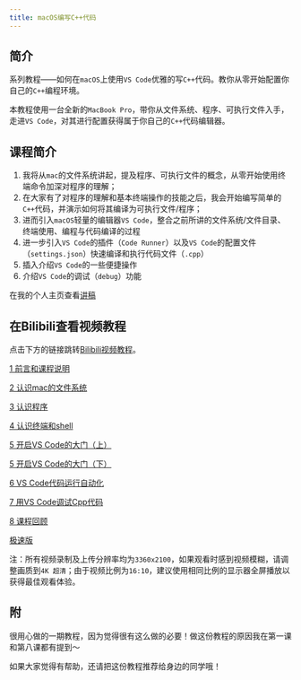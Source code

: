 ```yaml
---
title: macOS编写C++代码
---
```


## 简介
系列教程——如何在`macOS`上使用`VS Code`优雅的写`C++`代码。教你从零开始配置你自己的`C++`编程环境。

本教程使用一台全新的`MacBook Pro`，带你从文件系统、程序、可执行文件入手，走进`VS Code`，对其进行配置获得属于你自己的`C++`代码编辑器。

## 课程简介

1. 我将从`mac`的文件系统讲起，提及程序、可执行文件的概念，从零开始使用终端命令加深对程序的理解；
2. 在大家有了对程序的理解和基本终端操作的技能之后，我会开始编写简单的`C++`代码，并演示如何将其编译为可执行文件/程序；
3. 进而引入`macOS`轻量的编辑器`VS Code`，整合之前所讲的文件系统/文件目录、终端使用、编程与代码编译的过程
4. 进一步引入`VS Code`的插件（`Code Runner`）以及`VS Code`的配置文件（`settings.json`）快速编译和执行代码文件（`.cpp`）
5. 插入介绍`VS Code`的一些便捷操作
6. 介绍`VS Code`的调试（`debug`）功能


在我的个人主页查看[讲稿](https://yang-xijie.github.io)


## 在Bilibili查看视频教程
点击下方的链接跳转[Bilibili视频教程](https://space.bilibili.com/24502827)。

[1 前言和课程说明](https://www.bilibili.com/video/BV1UK4y1W7oM)

[2 认识mac的文件系统](https://www.bilibili.com/video/BV1ty4y1m7pZ)

[3 认识程序](https://www.bilibili.com/video/BV1Sv4y1Z7Hd)

[4 认识终端和shell](https://www.bilibili.com/video/BV1X5411n7tG)

[5 开启VS Code的大门（上）](https://www.bilibili.com/video/BV1g54y1s74Z)

[5 开启VS Code的大门（下）](https://www.bilibili.com/video/BV17U4y147eo)

[6 VS Code代码运行自动化](https://www.bilibili.com/video/BV14K411u7SN)

[7 用VS Code调试Cpp代码](https://www.bilibili.com/video/BV13y4y1m7WK)

[8 课程回顾](https://www.bilibili.com/video/BV1Up4y1x7ve)

[极速版](https://www.bilibili.com/video/BV14y4y1m7Bs)

注：所有视频录制及上传分辨率均为`3360x2100`，如果观看时感到视频模糊，请调整画质到`4K 超清`；由于视频比例为`16:10`，建议使用相同比例的显示器全屏播放以获得最佳观看体验。

## 附
很用心做的一期教程，因为觉得很有这么做的必要！做这份教程的原因我在第一课和第八课都有提到～

如果大家觉得有帮助，还请把这份教程推荐给身边的同学哦！
